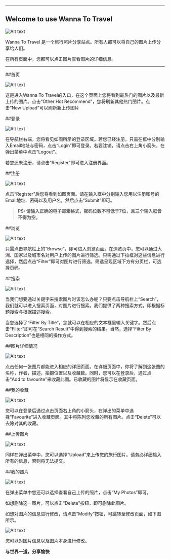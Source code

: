 ----------

Welcome to use Wanna To Travel
----------

![Alt text](./33.jpg)

Wanna To Travel 是一个旅行照片分享站点。所有人都可以将自己的图片上传分享给人们。

在所有页面中，您都可以点击图片查看图片的详细信息。


----------


##首页

![Alt text](./home1.png)



这是进入Wanna To Travel的入口，在这个页面上您将看到最热门的图片以及最新上传的图片。点击“Other Hot Recommend”，您将刷新其他热门图片。点击“New Upload”可以刷新新上传图片

##登录

![Alt text](./loginbar.PNG)



在导航栏右端，您将看见如图所示的登录区域。若您已经注册，只需在框中分别输入Email地址与密码，点击“Login”即可登录。若要注销，请点击右上角小箭头，在弹出菜单中点击“Logout”。

若您还未注册，请点击“Register”即可进入注册界面。

##注册

![Alt text](./register.PNG)



点击“Register”后您将看到如图页面。请在输入框中分别输入您用以注册账号的Email地址、密码以及用户名，然后点击“Submit”即可。

> **PS: 请输入正确的电子邮箱格式，密码位数不可低于7位，且三个输入框皆不得为空。**


##浏览

![Alt text](./browse.png)



只需点击导航栏上的“Browse”，即可进入浏览页面。在浏览页中，您可以通过大洲、国家以及城市名对用户上传的图片进行筛选。只需通过下拉框对这些信息进行选择，然后点击“Filter”即可对图片进行筛选。筛选呈现区域下方有分页栏，可选择页码。

##搜索

![Alt text](./search.png)



当我们想要通过关键字来搜索图片时该怎么办呢？只要点击导航栏上“Search”，我们就可以进入搜索页面，对图片进行搜索。我们提供了两种搜索方式，即根据标题搜索与根据描述搜索。

当您选择了“Filter By Title”，您就可以在相应的文本框里输入关键字。然后点击“Filter”即可在“Search Result”中得到搜索的结果。当然，选择“Filter By Description”也是相同的操作方式。

##图片详细情况

![Alt text](./detail.PNG)



点击任何一张图片都能进入相应的详细页面。在详细页面中，你将了解到这张图的名称，作者，描述，拍摄位置以及收藏数。同时，您可以在登录后，通过点击“Add to favourite”来收藏此图。已收藏的图片将显示在收藏页面。

##我的收藏

![Alt text](./favourite.PNG)



您可以在登录后通过点击页面右上角的小箭头，在弹出的菜单中选择“Favourite”进入收藏页面。其中将陈列您收藏的所有图片。点击“Delete”可以去除对其的收藏。

##上传图片

![Alt text](./upload.PNG)



同样在弹出菜单中，您可以选择“Upload”来上传您的旅行图片。请务必详细输入所有的信息，否则将无法提交。

##我的照片

![Alt text](./myphotos.PNG)



在弹出菜单中您还可以选择查看自己上传的照片，点击“My Photos”即可。

如想删除这一图片，可以点击“Delete”按钮，即可删除此图片。

如想对图片的信息进行修改，请点击“Modify”按钮，可跳转至修改页面，如下图所示。

![Alt text](./modify.PNG)

您可以对图片信息以及图片本身进行修改。


**与世界一道，分享愉快**


